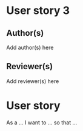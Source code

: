 # User story 3
## Author(s)
Add author(s) here
## Reviewer(s)
Add reviewer(s) here
# User story
As a ... I want to ... so that ...
